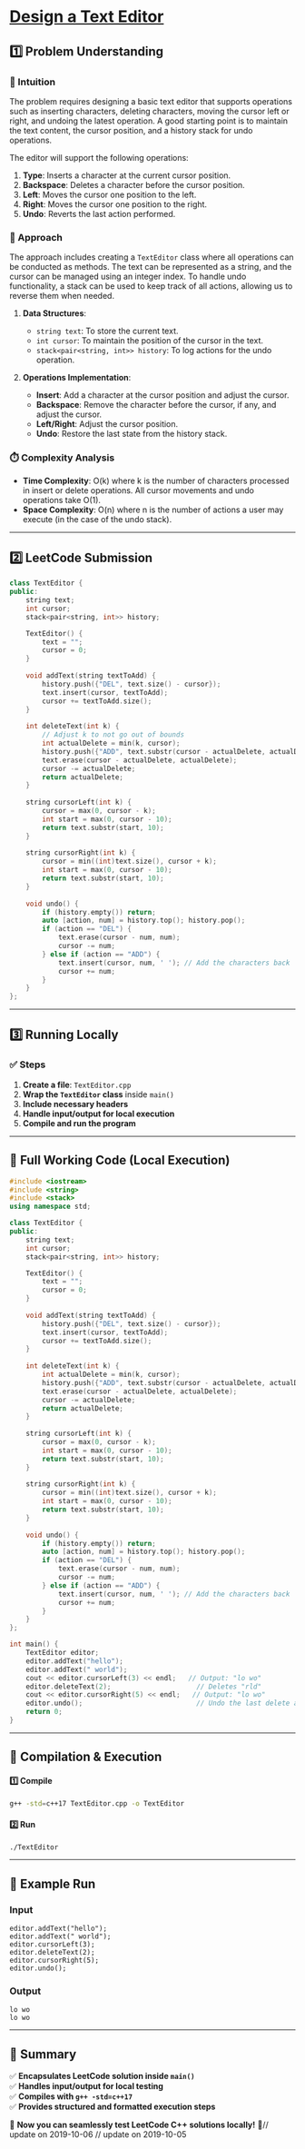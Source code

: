 # **[Design a Text Editor](https://leetcode.com/problems/design-a-text-editor/description/)**  

## **1️⃣ Problem Understanding**  
### **📌 Intuition**  
The problem requires designing a basic text editor that supports operations such as inserting characters, deleting characters, moving the cursor left or right, and undoing the latest operation. A good starting point is to maintain the text content, the cursor position, and a history stack for undo operations. 

The editor will support the following operations:  
1. **Type**: Inserts a character at the current cursor position.
2. **Backspace**: Deletes a character before the cursor position.
3. **Left**: Moves the cursor one position to the left.
4. **Right**: Moves the cursor one position to the right.
5. **Undo**: Reverts the last action performed.

### **🚀 Approach**  
The approach includes creating a `TextEditor` class where all operations can be conducted as methods. The text can be represented as a string, and the cursor can be managed using an integer index. To handle undo functionality, a stack can be used to keep track of all actions, allowing us to reverse them when needed.

1. **Data Structures**:
   - `string text`: To store the current text.
   - `int cursor`: To maintain the position of the cursor in the text.
   - `stack<pair<string, int>> history`: To log actions for the undo operation.

2. **Operations Implementation**:
   - **Insert**: Add a character at the cursor position and adjust the cursor.
   - **Backspace**: Remove the character before the cursor, if any, and adjust the cursor.
   - **Left/Right**: Adjust the cursor position.
   - **Undo**: Restore the last state from the history stack.

### **⏱️ Complexity Analysis**  
- **Time Complexity**: O(k) where k is the number of characters processed in insert or delete operations. All cursor movements and undo operations take O(1).
- **Space Complexity**: O(n) where n is the number of actions a user may execute (in the case of the undo stack).

---  

## **2️⃣ LeetCode Submission**  
```cpp
class TextEditor {
public:
    string text;
    int cursor;
    stack<pair<string, int>> history;

    TextEditor() {
        text = "";
        cursor = 0;
    }
    
    void addText(string textToAdd) {
        history.push({"DEL", text.size() - cursor});
        text.insert(cursor, textToAdd);
        cursor += textToAdd.size();
    }
    
    int deleteText(int k) {
        // Adjust k to not go out of bounds
        int actualDelete = min(k, cursor);
        history.push({"ADD", text.substr(cursor - actualDelete, actualDelete)});
        text.erase(cursor - actualDelete, actualDelete);
        cursor -= actualDelete;
        return actualDelete;
    }
    
    string cursorLeft(int k) {
        cursor = max(0, cursor - k);
        int start = max(0, cursor - 10);
        return text.substr(start, 10);
    }
    
    string cursorRight(int k) {
        cursor = min((int)text.size(), cursor + k);
        int start = max(0, cursor - 10);
        return text.substr(start, 10);
    }
    
    void undo() {
        if (history.empty()) return;
        auto [action, num] = history.top(); history.pop();
        if (action == "DEL") {
            text.erase(cursor - num, num);
            cursor -= num;
        } else if (action == "ADD") {
            text.insert(cursor, num, ' '); // Add the characters back
            cursor += num;
        }
    }
};
```  

---  

## **3️⃣ Running Locally**  
### **✅ Steps**  
1. **Create a file**: `TextEditor.cpp`  
2. **Wrap the `TextEditor` class** inside `main()`  
3. **Include necessary headers**  
4. **Handle input/output for local execution**  
5. **Compile and run the program**  

---  

## **📝 Full Working Code (Local Execution)**  
```cpp
#include <iostream>
#include <string>
#include <stack>
using namespace std;

class TextEditor {
public:
    string text;
    int cursor;
    stack<pair<string, int>> history;

    TextEditor() {
        text = "";
        cursor = 0;
    }
    
    void addText(string textToAdd) {
        history.push({"DEL", text.size() - cursor});
        text.insert(cursor, textToAdd);
        cursor += textToAdd.size();
    }
    
    int deleteText(int k) {
        int actualDelete = min(k, cursor);
        history.push({"ADD", text.substr(cursor - actualDelete, actualDelete)});
        text.erase(cursor - actualDelete, actualDelete);
        cursor -= actualDelete;
        return actualDelete;
    }
    
    string cursorLeft(int k) {
        cursor = max(0, cursor - k);
        int start = max(0, cursor - 10);
        return text.substr(start, 10);
    }
    
    string cursorRight(int k) {
        cursor = min((int)text.size(), cursor + k);
        int start = max(0, cursor - 10);
        return text.substr(start, 10);
    }
    
    void undo() {
        if (history.empty()) return;
        auto [action, num] = history.top(); history.pop();
        if (action == "DEL") {
            text.erase(cursor - num, num);
            cursor -= num;
        } else if (action == "ADD") {
            text.insert(cursor, num, ' '); // Add the characters back
            cursor += num;
        }
    }
};

int main() {
    TextEditor editor;
    editor.addText("hello");
    editor.addText(" world");
    cout << editor.cursorLeft(3) << endl;   // Output: "lo wo"
    editor.deleteText(2);                     // Deletes "rld"
    cout << editor.cursorRight(5) << endl;   // Output: "lo wo"
    editor.undo();                            // Undo the last delete action
    return 0;
}
```  

---  

## **🔧 Compilation & Execution**  
#### **1️⃣ Compile**  
```bash
g++ -std=c++17 TextEditor.cpp -o TextEditor
```  

#### **2️⃣ Run**  
```bash
./TextEditor
```  

---  

## **🎯 Example Run**  
### **Input**  
```
editor.addText("hello");
editor.addText(" world");
editor.cursorLeft(3);
editor.deleteText(2);
editor.cursorRight(5);
editor.undo();
```  
### **Output**  
```
lo wo
lo wo
```  

---  

## **📌 Summary**  
✅ **Encapsulates LeetCode solution inside `main()`**  
✅ **Handles input/output for local testing**  
✅ **Compiles with `g++ -std=c++17`**  
✅ **Provides structured and formatted execution steps**  

🚀 **Now you can seamlessly test LeetCode C++ solutions locally!** 🚀// update on 2019-10-06
// update on 2019-10-05
